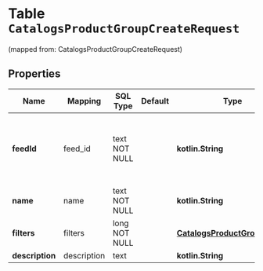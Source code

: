 
# Table `CatalogsProductGroupCreateRequest`
(mapped from: CatalogsProductGroupCreateRequest)

## Properties
Name | Mapping | SQL Type | Default | Type | Description | Notes
---- | ------- | -------- | ------- | ---- | ----------- | -----
**feedId** | feed_id | text NOT NULL |  | **kotlin.String** | Catalog Feed id pertaining to the catalog product group. | 
**name** | name | text NOT NULL |  | **kotlin.String** |  | 
**filters** | filters | long NOT NULL |  | [**CatalogsProductGroupFilters**](CatalogsProductGroupFilters.md) |  |  [foreignkey]
**description** | description | text |  | **kotlin.String** |  |  [optional]






